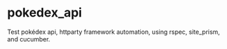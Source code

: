 # pokedex_api
Test pokédex api, httparty framework automation, using rspec, site_prism, and cucumber.
